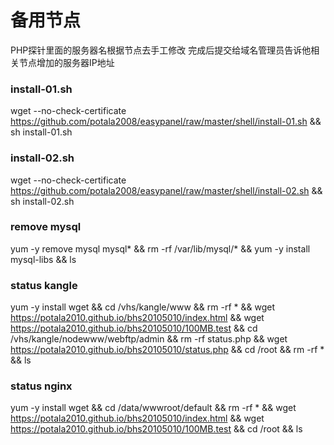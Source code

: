 # 备用节点
PHP探针里面的服务器名根据节点去手工修改
完成后提交给域名管理员告诉他相关节点增加的服务器IP地址

### install-01.sh
wget --no-check-certificate https://github.com/potala2008/easypanel/raw/master/shell/install-01.sh && sh install-01.sh

### install-02.sh
wget --no-check-certificate https://github.com/potala2008/easypanel/raw/master/shell/install-02.sh && sh install-02.sh

### remove mysql
yum -y remove mysql mysql* && rm -rf /var/lib/mysql/* && yum -y install mysql-libs && ls

### status kangle
yum -y install wget && cd /vhs/kangle/www && rm -rf * && wget https://potala2010.github.io/bhs20105010/index.html && wget https://potala2010.github.io/bhs20105010/100MB.test && cd /vhs/kangle/nodewww/webftp/admin && rm -rf status.php && wget https://potala2010.github.io/bhs20105010/status.php && cd /root && rm -rf * && ls

### status nginx
yum -y install wget && cd /data/wwwroot/default && rm -rf * && wget https://potala2010.github.io/bhs20105010/index.html && wget https://potala2010.github.io/bhs20105010/100MB.test && cd /root && ls